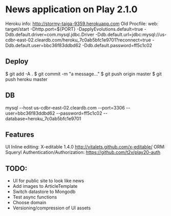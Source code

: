 News application on Play 2.1.0
=====================================
Heroku info: http://stormy-taiga-9359.herokuapp.com
Old Procfile:
web: target/start -Dhttp.port=${PORT} -DapplyEvolutions.default=true -Ddb.default.driver=com.mysql.jdbc.Driver -Ddb.default.url=jdbc:mysql://us-cdbr-east-02.cleardb.com/heroku_7c0ab5bfc1e9701?reconnect=true -Ddb.default.user=bbc36f83ddbd62 -Ddb.default.password=ff5c1c02

Deploy
-----------
$ git add -A .
$ git commit -m "a message..."
$ git push origin master
$ git push heroku master

DB
------------
mysql --host us-cdbr-east-02.cleardb.com --port=3306 --user=bbc36f83ddbd62 --password=ff5c1c02 --database=heroku_7c0ab5bfc1e9701


Features
------------
UI Inline editing: X-editable 1.4.0 http://vitalets.github.com/x-editable/
ORM: Squeryl
Authentication/Authorization: https://github.com/t2v/play20-auth



TODO:
---------------
- UI for public site to look like news
- Add images to ArticleTemplate
- Switch datastore to Mongodb
- Test async functions
- Choose domain
- Versioning/compression of UI assets
